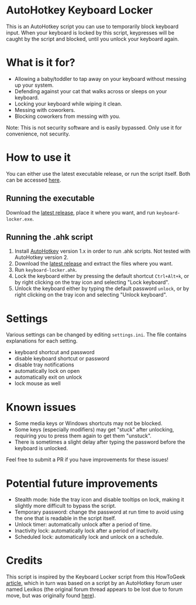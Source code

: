 # AutoHotkey Keyboard Locker

This is an AutoHotkey script you can use to temporarily block keyboard input. When your keyboard is locked by this script, keypresses will be caught by the script and blocked, until you unlock your keyboard again.

# What is it for?

- Allowing a baby/toddler to tap away on your keyboard without messing up your system.
- Defending against your cat that walks across or sleeps on your keyboard.
- Locking your keyboard while wiping it clean.
- Messing with coworkers.
- Blocking coworkers from messing with you.

Note: This is not security software and is easily bypassed. Only use it for convenience, not security.

# How to use it

You can either use the latest executable release, or run the script itself. Both can be accessed [here](https://github.com/sophice/ahk-keyboard-locker/releases).

## Running the executable

Download the [latest release](https://github.com/sophice/ahk-keyboard-locker/releases), place it where you want, and run `keyboard-locker.exe`.

## Running the .ahk script

1) Install [AutoHotkey](https://www.autohotkey.com/) version 1.x in order to run .ahk scripts. Not tested with AutoHotkey version 2.
2) Download the [latest release](https://github.com/sophice/ahk-keyboard-locker/releases) and extract the files where you want.
3) Run `keyboard-locker.ahk`.
4) Lock the keyboard either by pressing the default shortcut `Ctrl+Alt+k`, or by right clicking on the tray icon and selecting "Lock keyboard".
5) Unlock the keyboard either by typing the default password `unlock`, or by right clicking on the tray icon and selecting "Unlock keyboard".

# Settings

Various settings can be changed by editing `settings.ini`. The file contains explanations for each setting.

- keyboard shortcut and password
- disable keyboard shortcut or password
- disable tray notifications
- automatically lock on open
- automatically exit on unlock
- lock mouse as well

# Known issues

- Some media keys or Windows shortcuts may not be blocked.
- Some keys (especially modifiers) may get "stuck" after unlocking, requiring you to press them again to get them "unstuck".
- There is sometimes a slight delay after typing the password before the keyboard is unlocked.

Feel free to submit a PR if you have improvements for these issues!

# Potential future improvements

- Stealth mode: hide the tray icon and disable tooltips on lock, making it slightly more difficult to bypass the script.
- Temporary password: change the password at run time to avoid using the one that is readable in the script itself.
- Unlock timer: automatically unlock after a period of time.
- Inactivity lock: automatically lock after a period of inactivity.
- Scheduled lock: automatically lock and unlock on a schedule.

# Credits

This script is inspired by the Keyboard Locker script from this HowToGeek [article](https://www.howtogeek.com/howto/11570/disable-the-keyboard-with-a-keyboard-shortcut-in-windows/), which in turn was based on a script by an AutoHotkey forum user named Lexikos (the original forum thread appears to be lost due to forum move, but was originally found [here](http://www.autohotkey.com/forum/post-147849.html#147849)).

